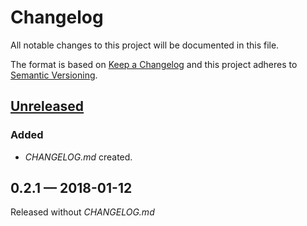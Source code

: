 # Changelog

All notable changes to this project will be documented in this file.

The format is based on [Keep a Changelog](http://keepachangelog.com)
and this project adheres to [Semantic Versioning](http://semver.org/spec/v2.0.0.html).


## [Unreleased]
### Added
- _CHANGELOG.md_ created.

## 0.2.1 — 2018-01-12
Released without _CHANGELOG.md_


[Unreleased]: https://github.com/dryewo/cyrus-config/compare/0.2.1...HEAD
